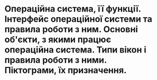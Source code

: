 # Операційна система, її функції. Інтерфейс операційної системи та правила роботи з ним. Основні об'єкти, з якими працює операційна система. Типи вікон і правила роботи з ними. Піктограми, їх призначення.
